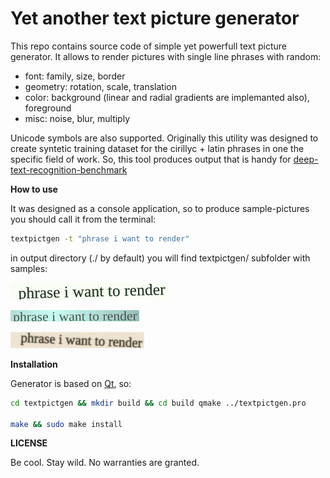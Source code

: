 Yet another text picture generator
===

This repo contains source code of simple yet powerfull text picture generator. It allows to render pictures with single line phrases with random:

 - font: family, size, border
 - geometry: rotation, scale, translation
 - color: background (linear and radial gradients are implemanted also), foreground
 - misc: noise, blur, multiply

Unicode symbols are also supported. Originally this utility was designed to create syntetic training dataset for the cirillyc + latin phrases in one the specific field of work. So, this tool produces output that is handy for [deep-text-recognition-benchmark](https://github.com/clovaai/deep-text-recognition-benchmark)    

**How to use**

It was designed as a console application, so to produce sample-pictures you should call it from the terminal:

```bash
textpictgen -t "phrase i want to render"
```
in output directory (./ by default) you will find textpictgen/ subfolder with samples:

![sample](https://github.com/pi-null-mezon/textpictgen/blob/master/samples/s1.png)

![sample](https://github.com/pi-null-mezon/textpictgen/blob/master/samples/s2.png)

![sample](https://github.com/pi-null-mezon/textpictgen/blob/master/samples/s3.png)



**Installation**

Generator is based on [Qt](https://www.qt.io/), so: 

```bash
cd textpictgen && mkdir build && cd build qmake ../textpictgen.pro

make && sudo make install
```

**LICENSE**

Be cool. Stay wild. No warranties are granted.
